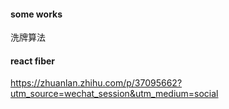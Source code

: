 #### some works 

洗牌算法 


#### react fiber

https://zhuanlan.zhihu.com/p/37095662?utm_source=wechat_session&utm_medium=social